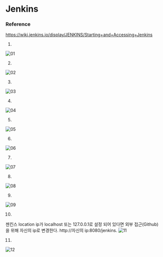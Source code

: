 # Jenkins 

### Reference
https://wiki.jenkins.io/display/JENKINS/Starting+and+Accessing+Jenkins

1. 
![01](https://user-images.githubusercontent.com/24940067/32417649-7a52a9c2-c22a-11e7-878d-60d03bbd45b1.JPG)

2.
![02](https://user-images.githubusercontent.com/24940067/32417665-bf3be904-c22a-11e7-95ac-817c2deea77b.JPG)

3.
![03](https://user-images.githubusercontent.com/24940067/32417670-d80af9fc-c22a-11e7-947e-f0f1638d7fb8.JPG)

4.
![04](https://user-images.githubusercontent.com/24940067/32417675-e9e4fb6e-c22a-11e7-8c41-75133a80de01.JPG)

5.
![05](https://user-images.githubusercontent.com/24940067/32417676-ee111a7e-c22a-11e7-8863-921bd83565cd.JPG)

6.
![06](https://user-images.githubusercontent.com/24940067/32417788-c8d9aba2-c22c-11e7-8314-b087aeab8017.JPG)

7.
![07](https://user-images.githubusercontent.com/24940067/32417840-5773b6e6-c22d-11e7-9eef-6cde6223fb2c.JPG)

8.
![08](https://user-images.githubusercontent.com/24940067/32417872-b6f2f47e-c22d-11e7-98c7-720bab0825b4.JPG)

9.
![09](https://user-images.githubusercontent.com/24940067/32417894-17e0a68c-c22e-11e7-903a-4ac3d0efe6a3.JPG)

10.
젠킨스 location ip가 localhost 또는 127.0.0.1로 설정 되어 있다면 외부 접근(Github)을 위해 자신의 ip로 변경한다. http://자신의 ip:8080/jenkins.
![11](https://user-images.githubusercontent.com/24940067/32417938-ba1374de-c22e-11e7-9c00-5a257a8dce8a.JPG)

11.
![12](https://user-images.githubusercontent.com/24940067/32417982-af496580-c22f-11e7-863f-618c3c9d4555.JPG)
